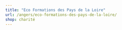 ```yaml
---
title: "Eco Formations des Pays de la Loire"
url: /angers/eco-formations-des-pays-de-la-loire/
shop: charité
---
```

